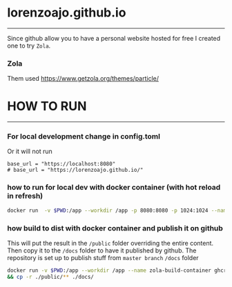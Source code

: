 # lorenzoajo.github.io
---


Since github allow you to have a personal website hosted for free I created one to try `Zola`.

### Zola
Them used https://www.getzola.org/themes/particle/

# HOW TO RUN
---

### For local development change in config.toml
Or it will not run
```
base_url = "https://localhost:8080"
# base_url = "https://lorenzoajo.github.io/"
```
### how to run for local dev with docker container (with hot reload in refresh)
```bash
docker run  -v $PWD:/app --workdir /app -p 8080:8080 -p 1024:1024 --name zola ghcr.io/getzola/zola:v0.17.1 serve --interface 0.0.0.0 --port 8080 --base-url localhost
```

### how build to dist with docker container and publish it on github
This will put the result in the `/public` folder overriding the entire content.
Then copy it to the `/docs` folder to have it published by github.
The repository is set up to publish stuff from `master branch` `/docs` folder
```bash
docker run -v $PWD:/app --workdir /app --name zola-build-container ghcr.io/getzola/zola:v0.17.1 build --base-url $DEPLOY_URL "https://lorenzoajo.github.io/" \
&& cp -r ./public/** ./docs/
```
